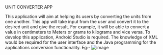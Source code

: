 UNIT CONVERTER APP

This application will aim at helping its users by converting the units from one another. This app will take input from the user and convert it to the desired unit and give the result. For example, it will be able to convert a value in centimeters to Meters or grams to kilograms and vice versa. To develop this application, Android Studio is required. The knowledge of XML would be required for the user interface and the Java programming for the applications conversion functionality.
Eg:-
![image](https://github.com/user-attachments/assets/47507551-63b1-44ea-8933-54b524170f50)



